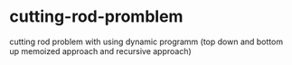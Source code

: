 # cutting-rod-promblem
cutting rod problem with using dynamic programm (top down and bottom up memoized approach and recursive approach)
